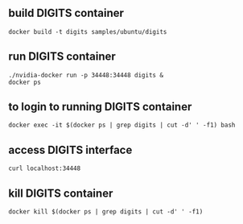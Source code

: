 
## build DIGITS container
```
docker build -t digits samples/ubuntu/digits
```

## run DIGITS container
```
./nvidia-docker run -p 34448:34448 digits &
docker ps
```

## to login to running DIGITS container
```
docker exec -it $(docker ps | grep digits | cut -d' ' -f1) bash
```

## access DIGITS interface
```
curl localhost:34448
```

## kill DIGITS container
```
docker kill $(docker ps | grep digits | cut -d' ' -f1)
```

